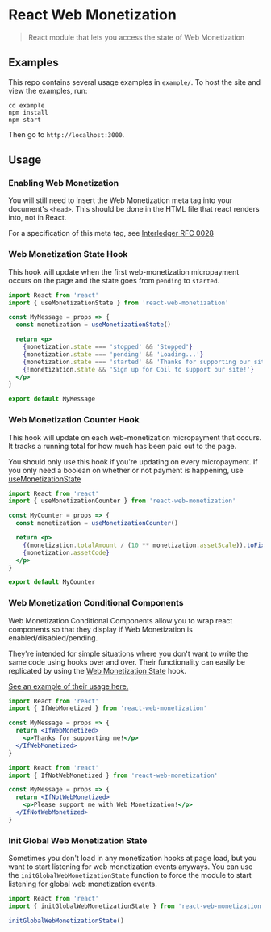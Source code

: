 # React Web Monetization
> React module that lets you access the state of Web Monetization

## Examples

This repo contains several usage examples in `example/`. To host the site and
view the examples, run:

```
cd example
npm install
npm start
```

Then go to `http://localhost:3000`.

## Usage

### Enabling Web Monetization

You will still need to insert the Web Monetization meta tag into your
document's `<head>`. This should be done in the HTML file that react renders
into, not in React.

For a specification of this meta tag, see [Interledger RFC
0028](https://github.com/interledger/rfcs/blob/master/0028-web-monetization/0028-web-monetization.md)

### Web Monetization State Hook

This hook will update when the first web-monetization micropayment occurs on the page and the state goes from `pending` to `started`.

```jsx
import React from 'react'
import { useMonetizationState } from 'react-web-monetization'

const MyMessage = props => {
  const monetization = useMonetizationState()

  return <p>
    {monetization.state === 'stopped' && 'Stopped'}
    {monetization.state === 'pending' && 'Loading...'}
    {monetization.state === 'started' && 'Thanks for supporting our site!'}
    {!monetization.state && 'Sign up for Coil to support our site!'}
  </p>
}

export default MyMessage
```

### Web Monetization Counter Hook

This hook will update on each web-monetization micropayment that occurs. It
tracks a running total for how much has been paid out to the page.

You should only use this hook if you're updating on every micropayment. If you
only need a boolean on whether or not payment is happening, use
[useMonetizationState](#web-monetization-state-hook)

```jsx
import React from 'react'
import { useMonetizationCounter } from 'react-web-monetization'

const MyCounter = props => {
  const monetization = useMonetizationCounter()

  return <p>
    {(monetization.totalAmount / (10 ** monetization.assetScale)).toFixed(monetization.assetScale)}
    {monetization.assetCode}
  </p>
}

export default MyCounter
```

### Web Monetization Conditional Components

Web Monetization Conditional Components allow you to wrap react components so
that they display if Web Monetization is enabled/disabled/pending.

They're intended for simple situations where you don't want to write the same
code using hooks over and over. Their functionality can easily be replicated by
using the [Web Monetization State](#web-monetization-state) hook.

[See an example of their usage here.](example/src/Conditional.js)

```jsx
import React from 'react'
import { IfWebMonetized } from 'react-web-monetization'

const MyMessage = props => {
  return <IfWebMonetized>
    <p>Thanks for supporting me!</p>
  </IfWebMonetized>
}
```

```jsx
import React from 'react'
import { IfNotWebMonetized } from 'react-web-monetization'

const MyMessage = props => {
  return <IfNotWebMonetized>
    <p>Please support me with Web Monetization!</p>
  </IfNotWebMonetized>
}
```

### Init Global Web Monetization State

Sometimes you don't load in any monetization hooks at page load, but you want
to start listening for web monetization events anyways. You can use the
`initGlobalWebMonetizationState` function to force the module to start
listening for global web monetization events.

```jsx
import React from 'react'
import { initGlobalWebMonetizationState } from 'react-web-monetization'

initGlobalWebMonetizationState()
```
